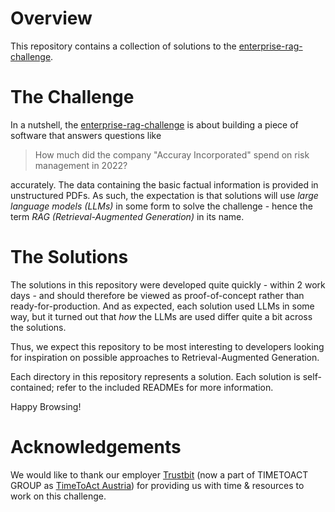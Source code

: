 # Overview

This repository contains a collection of solutions to the [enterprise-rag-challenge](https://github.com/trustbit/enterprise-rag-challenge/).

# The Challenge

In a nutshell, the [enterprise-rag-challenge](https://github.com/trustbit/enterprise-rag-challenge/) is about building a piece of software that answers questions like

> How much did the company "Accuray Incorporated" spend on risk management in 2022?

accurately. The data containing the basic factual information is provided in unstructured PDFs. As such, the expectation is that
solutions will use *large language models (LLMs)* in some form to solve the challenge - hence the term *RAG (Retrieval-Augmented Generation)*
in its name.

# The Solutions 

The solutions in this repository were developed quite quickly - within 2 work days - and should therefore be viewed as proof-of-concept
rather than ready-for-production. And as expected, each solution used LLMs in some way, but it turned out that *how* the LLMs are used
differ quite a bit across the solutions.

Thus, we expect this repository to be most interesting to developers looking for inspiration on possible approaches to
Retrieval-Augmented Generation.

Each directory in this repository represents a solution. Each solution is self-contained; refer to the included READMEs for
more information.

Happy Browsing!

# Acknowledgements

We would like to thank our employer [Trustbit](https://www.trustbit.tech) (now a part of TIMETOACT GROUP as [TimeToAct Austria](https://www.timetoact-group.at))
for providing us with time & resources to work on this challenge.

